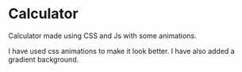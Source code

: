 # Calculator
Calculator made using CSS and Js with some animations.    

I have used css animations to make it look better.
I have also added a gradient background.
